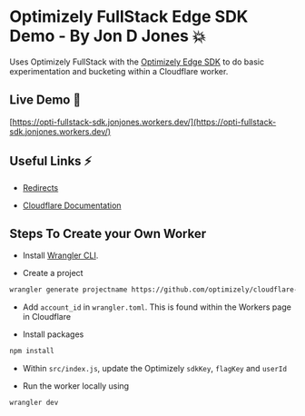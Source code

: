 # Optimizely FullStack Edge SDK Demo - By Jon D Jones 💥

Uses Optimizely FullStack with the [Optimizely Edge SDK](https://docs.developers.optimizely.com/full-stack/v4.0/docs/edge-sdks) to do basic experimentation and bucketing within a Cloudflare worker.

## Live Demo 👻

 [https://opti-fullstack-sdk.jonjones.workers.dev/](https://opti-fullstack-sdk.jonjones.workers.dev/)

## Useful Links ⚡️ 

- [Redirects](https://docs.developers.optimizely.com/full-stack/v4.0/docs/edge-sdksts)

- [Cloudflare Documentation](https://developers.cloudflare.com/workers/)

## Steps To Create your Own Worker

- Install [Wrangler CLI](https://developers.cloudflare.com/workers/cli-wrangler).

- Create a project

```bash
wrangler generate projectname https://github.com/optimizely/cloudflare-worker-template
```

- Add `account_id` in `wrangler.toml`. This is found within the Workers page in Cloudflare

- Install packages

```bash
npm install
```

- Within `src/index.js`, update the Optimizely `sdkKey`, `flagKey` and `userId`

- Run the worker locally using

```bash
wrangler dev
```
